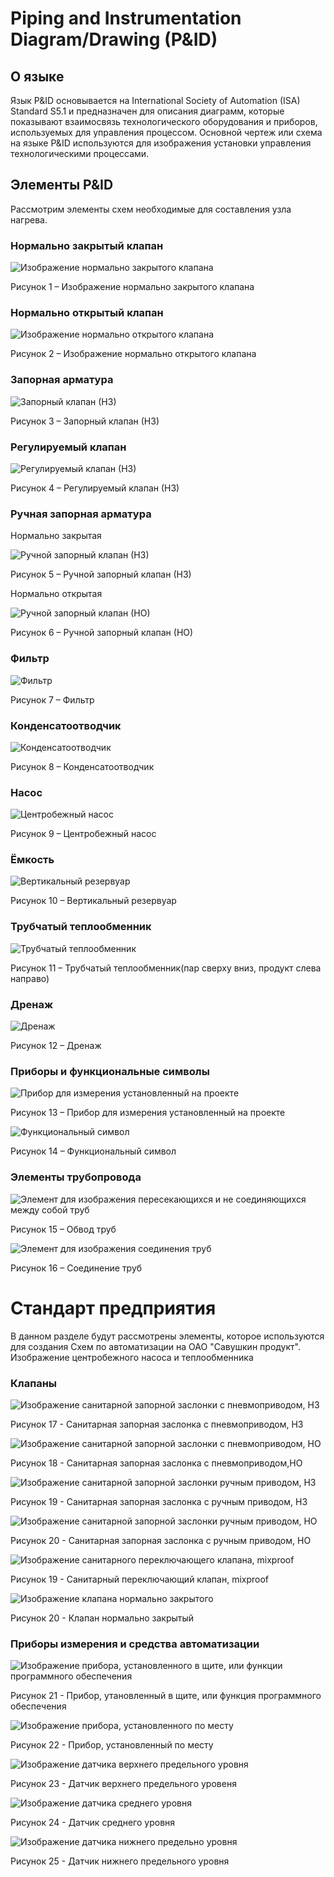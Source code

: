 ﻿# Piping and Instrumentation Diagram/Drawing (P&ID) #
## О языке ##

Язык P&ID основывается на International Society of Automation (ISA) Standard S5.1 и предназначен для описания диаграмм, которые показывают взаимосвязь технологического оборудования и приборов, используемых для управления процессом. 
Основной чертеж или схема на языке P&ID используются для изображения установки управления технологическими процессами.

## Элементы P&ID ##

Рассмотрим элементы схем необходимые для составления узла нагрева.

### Нормально закрытый клапан ###

![Изображение нормально закрытого клапана](images/valve_NC.svg)  

Рисунок 1 –  Изображение нормально закрытого клапана

### Нормально открытый клапан ###

![Изображение нормально открытого клапана](images/valve_NO.svg)

Рисунок 2 – Изображение нормально открытого клапана

### Запорная арматура ###

![Запорный клапан (НЗ)](images/stop_valve(NC).svg)

Рисунок 3 – Запорный клапан (НЗ)

### Регулируемый клапан ###

![Регулируемый клапан (НЗ)](images/controllable_valve(NC).svg)

Рисунок 4 – Регулируемый клапан (НЗ)

### Ручная запорная арматура ### 

Нормально закрытая 

![Ручной запорный клапан (НЗ)](images/hand_valve(NC).svg)

Рисунок 5 – Ручной запорный клапан (НЗ)

Нормально открытая 

![Ручной запорный клапан (НО)](images/hand_valve(NO).svg)

Рисунок 6 – Ручной запорный клапан (НО)

### Фильтр ###  

![Фильтр](images/filter.svg)

Рисунок 7 – Фильтр

### Конденсатоотводчик ###  

![Конденсатоотводчик](images/steam_trap.svg)

Рисунок 8 – Конденсатоотводчик

### Насос ###

![Центробежный насос](images/centrifugal_pump.svg)

Рисунок 9 – Центробежный насос

### Ёмкость ###

![Вертикальный резервуар](images/vertical_vessel.svg)

Рисунок 10 – Вертикальный резервуар

### Трубчатый теплообменник ###

![Трубчатый теплообменник](images/heat_exchanger.svg)

Рисунок 11 – Трубчатый теплообменник(пар сверху вниз, продукт слева направо)

### Дренаж ###

![Дренаж](images/drain.svg)

Рисунок 12 – Дренаж

### Приборы и функциональные символы ###  

![Прибор для измерения установленный на проекте](images/indicator.svg)

Рисунок 13 – Прибор для измерения установленный на проекте

![Функциональный символ](images/function_symbol.svg)

Рисунок 14 – Функциональный символ

### Элементы трубопровода ### 

![Элемент для изображения пересекающихся и не соединяющихся между собой труб](images/pipe_bypass_horizontal.svg)  

Рисунок 15 – Обвод труб

![Элемент для изображения соединения труб](images/pipe_connector.svg)  

Рисунок 16 – Соединение труб

# Стандарт предприятия #
В данном разделе будут рассмотрены элементы, которое используются для создания Схем по автоматизации на ОАО "Савушкин продукт". Изображение центробежного насоса и теплообменника 

### Клапаны ###

![Изображение санитарной запорной заслонки с пневмоприводом, НЗ](images/sanitary_valve(NC).svg) 

Рисунок 17 - Санитарная запорная заслонка с пневмоприводом, НЗ

![Изображение санитарной запорной заслонки с пневмоприводом, НО](images/sanitary_valve(NO).svg)

Рисунок 18 - Санитарная запорная заслонка с пневмоприводом,НО

![Изображение санитарной запорной заслонки ручным приводом, НЗ](images/sanitary_hand_valve(NC).svg)

Рисунок 19 - Санитарная запорная заслонка с ручным приводом, НЗ

![Изображение санитарной запорной заслонки ручным приводом, НО](images/sanitary_hand_valve(NO).svg)

Рисунок 20 - Санитарная запорная заслонка с ручным приводом, НО

![Изображение санитарного переключающего клапана, mixproof](images/sanitary_mixproof.svg)

Рисунок 19 - Санитарный переключающий клапан, mixproof

![Изображение клапана нормально закрытого](images/valve(NC).svg)

Рисунок 20 -  Клапан нормально закрытый

### Приборы измерения и средства автоматизации ###

![Изображение прибора, установленного в щите, или функции программного обеспечения](indicator_1.svg)

Рисунок 21 - Прибор, утановленный в щите, или функция программного обеспечения

![Изображение прибора, установленного по месту](indicator.svg)

Рисунок 22 - Прибор, установленный по месту

![Изображение датчика верхнего предельного уровня](upper_sensor.svg)

Рисунок 23 - Датчик верхнего предельного уровеня

![Изображение датчика среднего уровня](middle_sensor.svg)

Рисунок 24 - Датчик среднего уровня

![Изображение датчика нижнего предельно уровня](lower_sensor.svg)

Рисунок 25 - Датчик нижнего предельного уровня
